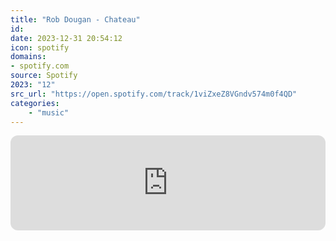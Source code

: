 ```yaml
---
title: "Rob Dougan - Chateau"
id: 
date: 2023-12-31 20:54:12
icon: spotify
domains:
- spotify.com
source: Spotify
2023: "12"
src_url: "https://open.spotify.com/track/1viZxeZ8VGndv574m0f4QD"
categories:
    - "music"
---
```

<iframe style="border-radius: 12px" width="100%" height="152" title="Spotify Embed: Chateau" frameborder="0" allowfullscreen allow="autoplay; clipboard-write; encrypted-media; fullscreen; picture-in-picture" loading="lazy" src="https://open.spotify.com/embed/track/1viZxeZ8VGndv574m0f4QD?utm_source=oembed"></iframe>
